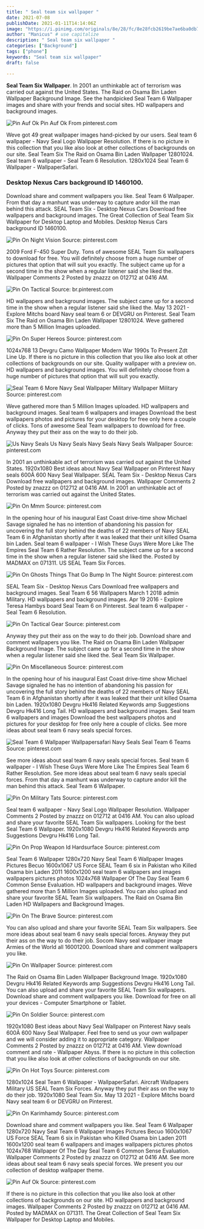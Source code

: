 ```yaml
---
title: " Seal team six wallpaper "
date: 2021-07-08
publishDate: 2021-01-11T14:14:06Z
image: "https://i.pinimg.com/originals/8e/28/fc/8e28fcb2619be7ae6ba0db7d7eec6afc.jpg"
author: "Manicus" # use capitalize
description: " Seal team six wallpaper "
categories: ["Background"]
tags: ["phone"]
keywords: "Seal team six wallpaper"
draft: false

---
```



**Seal Team Six Wallpaper**. In 2001 an unthinkable act of terrorism was carried out against the United States. The Raid on Osama Bin Laden Wallpaper Background Image. See the handpicked Seal Team 6 Wallpaper images and share with your frends and social sites. HD wallpapers and background images.

![Pin Auf Ok](https://i.pinimg.com/originals/8e/28/fc/8e28fcb2619be7ae6ba0db7d7eec6afc.jpg "Pin Auf Ok")
Pin Auf Ok From pinterest.com


Weve got 49 great wallpaper images hand-picked by our users. Seal team 6 wallpaper - Navy Seal Logo Wallpaper Resolution. If there is no picture in this collection that you like also look at other collections of backgrounds on our site. Seal Team Six The Raid on Osama Bin Laden Wallpaper 12801024. Seal team 6 wallpaper - Seal Team 6 Resolution. 1280x1024 Seal Team 6 Wallpaper - WallpaperSafari.

### Desktop Nexus Cars background ID 1460100.

Download share and comment wallpapers you like. Seal Team 6 Wallpaper. From that day a manhunt was underway to capture andor kill the man behind this attack. SEAL Team Six - Desktop Nexus Cars Download free wallpapers and background images. The Great Collection of Seal Team Six Wallpaper for Desktop Laptop and Mobiles. Desktop Nexus Cars background ID 1460100.


![Pin On Night Vision](https://i.pinimg.com/originals/46/13/81/461381510e17bd518fca217f83674239.jpg "Pin On Night Vision")
Source: pinterest.com

2009 Ford F-450 Super Duty. Tons of awesome SEAL Team Six wallpapers to download for free. You will definitely choose from a huge number of pictures that option that will suit you exactly. The subject came up for a second time in the show when a regular listener said she liked the. Wallpaper Comments 2 Posted by znazzz on 012712 at 0416 AM.

![Pin On Tactical](https://i.pinimg.com/originals/46/c7/d9/46c7d98d4c793dd43b0f8821785a818d.png "Pin On Tactical")
Source: br.pinterest.com

HD wallpapers and background images. The subject came up for a second time in the show when a regular listener said she liked the. May 13 2021 - Explore Mitchs board Navy seal team 6 or DEVGRU on Pinterest. Seal Team Six The Raid on Osama Bin Laden Wallpaper 12801024. Weve gathered more than 5 Million Images uploaded.

![Pin On Super Hereos](https://i.pinimg.com/originals/94/4a/a7/944aa7d1d5b34c7ac653ec95d66dcc69.jpg "Pin On Super Hereos")
Source: pinterest.com

1024x768 13 Devgru Camo Wallpaper Modern War 1990s To Present Zdt Line Up. If there is no picture in this collection that you like also look at other collections of backgrounds on our site. Quality wallpaper with a preview on. HD wallpapers and background images. You will definitely choose from a huge number of pictures that option that will suit you exactly.

![Seal Team 6 More Navy Seal Wallpaper Military Wallpaper Military](https://i.pinimg.com/originals/f2/5c/ab/f25cab9f197268374626bec2e73a4710.jpg "Seal Team 6 More Navy Seal Wallpaper Military Wallpaper Military")
Source: pinterest.com

Weve gathered more than 5 Million Images uploaded. HD wallpapers and background images. Seal team 6 wallpapers and images Download the best wallpapers photos and pictures for your desktop for free only here a couple of clicks. Tons of awesome Seal Team wallpapers to download for free. Anyway they put their ass on the way to do their job.

![Us Navy Seals Us Navy Seals Navy Seals Navy Seals Wallpaper](https://i.pinimg.com/originals/95/22/6d/95226d8e7d341ebfdc6cf400c7421240.jpg "Us Navy Seals Us Navy Seals Navy Seals Navy Seals Wallpaper")
Source: pinterest.com

In 2001 an unthinkable act of terrorism was carried out against the United States. 1920x1080 Best ideas about Navy Seal Wallpaper on Pinterest Navy seals 600Ã 600 Navy Seal Wallpaper. SEAL Team Six - Desktop Nexus Cars Download free wallpapers and background images. Wallpaper Comments 2 Posted by znazzz on 012712 at 0416 AM. In 2001 an unthinkable act of terrorism was carried out against the United States.

![Pin On Mmm](https://i.pinimg.com/originals/19/a2/7b/19a27b88bd14dada50c1415d71a12b11.jpg "Pin On Mmm")
Source: pinterest.com

In the opening hour of his inaugural East Coast drive-time show Michael Savage signaled he has no intention of abandoning his passion for uncovering the full story behind the deaths of 22 members of Navy SEAL Team 6 in Afghanistan shortly after it was leaked that their unit killed Osama bin Laden. Seal team 6 wallpaper - I Wish These Guys Were More Like The Empires Seal Team 6 Rather Resolution. The subject came up for a second time in the show when a regular listener said she liked the. Posted by MADMAX on 071311. US SEAL Team Six Forces.

![Pin On Ghosts Things That Go Bump In The Night](https://i.pinimg.com/originals/dc/ff/e1/dcffe1c4842ff663cf743b2557b859e2.jpg "Pin On Ghosts Things That Go Bump In The Night")
Source: pinterest.com

SEAL Team Six - Desktop Nexus Cars Download free wallpapers and background images. Seal Team 6 56 Wallpapers March 1 2018 admin Military. HD wallpapers and background images. Apr 19 2016 - Explore Teresa Hambys board Seal Team 6 on Pinterest. Seal team 6 wallpaper - Seal Team 6 Resolution.

![Pin On Tactical Gear](https://i.pinimg.com/originals/49/b5/33/49b533f828c49685d44ee74caf7abbc5.jpg "Pin On Tactical Gear")
Source: pinterest.com

Anyway they put their ass on the way to do their job. Download share and comment wallpapers you like. The Raid on Osama Bin Laden Wallpaper Background Image. The subject came up for a second time in the show when a regular listener said she liked the. Seal Team Six Wallpaper.

![Pin On Miscellaneous](https://i.pinimg.com/originals/32/df/73/32df739ad2c8fa78fb7ce70dac9b2b3d.jpg "Pin On Miscellaneous")
Source: pinterest.com

In the opening hour of his inaugural East Coast drive-time show Michael Savage signaled he has no intention of abandoning his passion for uncovering the full story behind the deaths of 22 members of Navy SEAL Team 6 in Afghanistan shortly after it was leaked that their unit killed Osama bin Laden. 1920x1080 Devgru Hk416 Related Keywords amp Suggestions Devgru Hk416 Long Tail. HD wallpapers and background images. Seal team 6 wallpapers and images Download the best wallpapers photos and pictures for your desktop for free only here a couple of clicks. See more ideas about seal team 6 navy seals special forces.

![Seal Team 6 Wallpaper Wallpapersafari Navy Seals Seal Team 6 Teams](https://i.pinimg.com/originals/13/e6/18/13e618a6537f5c4e86e6748cda538b79.jpg "Seal Team 6 Wallpaper Wallpapersafari Navy Seals Seal Team 6 Teams")
Source: pinterest.com

See more ideas about seal team 6 navy seals special forces. Seal team 6 wallpaper - I Wish These Guys Were More Like The Empires Seal Team 6 Rather Resolution. See more ideas about seal team 6 navy seals special forces. From that day a manhunt was underway to capture andor kill the man behind this attack. Seal Team 6 Wallpaper.

![Pin On Military Tats](https://i.pinimg.com/originals/5d/fc/6d/5dfc6d2e990dea0c6090a8eedac36ce7.jpg "Pin On Military Tats")
Source: pinterest.com

Seal team 6 wallpaper - Navy Seal Logo Wallpaper Resolution. Wallpaper Comments 2 Posted by znazzz on 012712 at 0416 AM. You can also upload and share your favorite SEAL Team Six wallpapers. Looking for the best Seal Team 6 Wallpaper. 1920x1080 Devgru Hk416 Related Keywords amp Suggestions Devgru Hk416 Long Tail.

![Pin On Prop Weapon Id Hardsurface](https://i.pinimg.com/originals/db/c2/df/dbc2df8996cdd8396b0d965c81920122.jpg "Pin On Prop Weapon Id Hardsurface")
Source: pinterest.com

Seal Team 6 Wallpaper 1280x720 Navy Seal Team 6 Wallpaper Images Pictures Becuo 1600x1067 US Force SEAL Team 6 six in Pakistan who Killed Osama bin Laden 2011 1600x1200 seal team 6 wallpapers and images wallpapers pictures photos 1024x768 Wallpaper Of The Day Seal Team 6 Common Sense Evaluation. HD wallpapers and background images. Weve gathered more than 5 Million Images uploaded. You can also upload and share your favorite SEAL Team Six wallpapers. The Raid on Osama Bin Laden HD Wallpapers and Background Images.

![Pin On The Brave](https://i.pinimg.com/originals/ae/5e/7b/ae5e7bf5a1e756c040e3f55544c2ec28.jpg "Pin On The Brave")
Source: pinterest.com

You can also upload and share your favorite SEAL Team Six wallpapers. See more ideas about seal team 6 navy seals special forces. Anyway they put their ass on the way to do their job. Socom Navy seal wallpaper image Armies of the World all 16001200. Download share and comment wallpapers you like.

![Pin On Wallpaper](https://i.pinimg.com/originals/3a/33/6f/3a336f4c01992e372533e08543c04c69.jpg "Pin On Wallpaper")
Source: pinterest.com

The Raid on Osama Bin Laden Wallpaper Background Image. 1920x1080 Devgru Hk416 Related Keywords amp Suggestions Devgru Hk416 Long Tail. You can also upload and share your favorite SEAL Team Six wallpapers. Download share and comment wallpapers you like. Download for free on all your devices - Computer Smartphone or Tablet.

![Pin On Soldier](https://i.pinimg.com/originals/21/69/3b/21693bcaf639fde778ffe7e8ec947a54.jpg "Pin On Soldier")
Source: pinterest.com

1920x1080 Best ideas about Navy Seal Wallpaper on Pinterest Navy seals 600Ã 600 Navy Seal Wallpaper. Feel free to send us your own wallpaper and we will consider adding it to appropriate category. Wallpaper Comments 2 Posted by znazzz on 012712 at 0416 AM. View download comment and rate - Wallpaper Abyss. If there is no picture in this collection that you like also look at other collections of backgrounds on our site.

![Pin On Hot Toys](https://i.pinimg.com/originals/1c/98/89/1c9889edbfab2f71b8b9664f6cd40670.jpg "Pin On Hot Toys")
Source: pinterest.com

1280x1024 Seal Team 6 Wallpaper - WallpaperSafari. Aircraft Wallpapers Military US SEAL Team Six Forces. Anyway they put their ass on the way to do their job. 1920x1080 Seal Team Six. May 13 2021 - Explore Mitchs board Navy seal team 6 or DEVGRU on Pinterest.

![Pin On Karimhamdy](https://i.pinimg.com/originals/e0/21/73/e021731990a872c21149912431571381.jpg "Pin On Karimhamdy")
Source: pinterest.com

Download share and comment wallpapers you like. Seal Team 6 Wallpaper 1280x720 Navy Seal Team 6 Wallpaper Images Pictures Becuo 1600x1067 US Force SEAL Team 6 six in Pakistan who Killed Osama bin Laden 2011 1600x1200 seal team 6 wallpapers and images wallpapers pictures photos 1024x768 Wallpaper Of The Day Seal Team 6 Common Sense Evaluation. Wallpaper Comments 2 Posted by znazzz on 012712 at 0416 AM. See more ideas about seal team 6 navy seals special forces. We present you our collection of desktop wallpaper theme.

![Pin Auf Ok](https://i.pinimg.com/originals/8e/28/fc/8e28fcb2619be7ae6ba0db7d7eec6afc.jpg "Pin Auf Ok")
Source: pinterest.com

If there is no picture in this collection that you like also look at other collections of backgrounds on our site. HD wallpapers and background images. Wallpaper Comments 2 Posted by znazzz on 012712 at 0416 AM. Posted by MADMAX on 071311. The Great Collection of Seal Team Six Wallpaper for Desktop Laptop and Mobiles.


